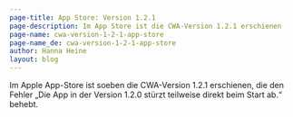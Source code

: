 ```yaml
---
page-title: App Store: Version 1.2.1
page-description: Im App Store ist die CWA-Version 1.2.1 erschienen
page-name: cwa-version-1-2-1-app-store
page-name_de: cwa-version-1-2-1-app-store
author: Hanna Heine
layout: blog
---
```


Im Apple App-Store ist soeben die CWA-Version 1.2.1 erschienen, die den Fehler „Die App in der Version 1.2.0 stürzt teilweise direkt beim Start ab.“ behebt.
<!-- overview -->

